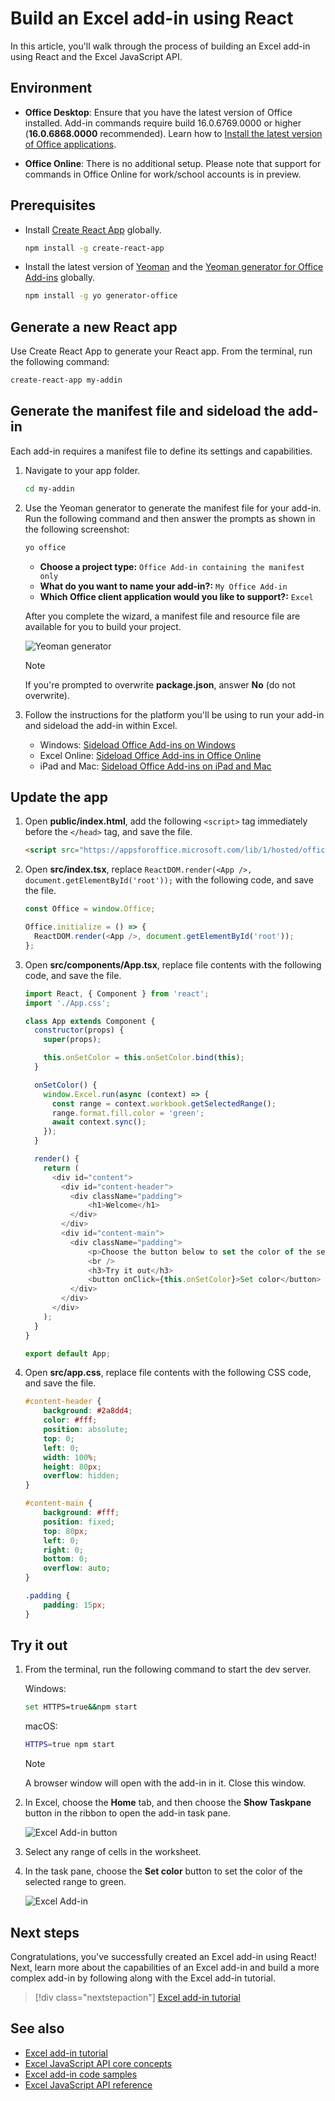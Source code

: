 # Build an Excel add-in using React

In this article, you'll walk through the process of building an Excel add-in using React and the Excel JavaScript API.

## Environment

- **Office Desktop**: Ensure that you have the latest version of Office installed. Add-in commands require build 16.0.6769.0000 or higher (**16.0.6868.0000** recommended). Learn how to [Install the latest version of Office applications](http://aka.ms/latestoffice). 
 
- **Office Online**: There is no additional setup. Please note that support for commands in Office Online for work/school accounts is in preview.

## Prerequisites

- Install [Create React App](https://github.com/facebookincubator/create-react-app) globally.

    ```bash
    npm install -g create-react-app
    ```

- Install the latest version of [Yeoman](https://github.com/yeoman/yo) and the [Yeoman generator for Office Add-ins](https://github.com/OfficeDev/generator-office) globally.

    ```bash
    npm install -g yo generator-office
    ```

## Generate a new React app

Use Create React App to generate your React app. From the terminal, run the following command:

```bash
create-react-app my-addin
```

## Generate the manifest file and sideload the add-in

Each add-in requires a manifest file to define its settings and capabilities.

1. Navigate to your app folder.

    ```bash
    cd my-addin
    ```

2. Use the Yeoman generator to generate the manifest file for your add-in. Run the following command and then answer the prompts as shown in the following screenshot:

    ```bash
    yo office 
    ```

    - **Choose a project type:** `Office Add-in containing the manifest only`
    - **What do you want to name your add-in?:** `My Office Add-in`
    - **Which Office client application would you like to support?:** `Excel`


    After you complete the wizard, a manifest file and resource file are available for you to build your project.
    
    ![Yeoman generator](../images/yo-office.png)
    
    > [!NOTE]
    > If you're prompted to overwrite **package.json**, answer **No** (do not overwrite).

3. Follow the instructions for the platform you'll be using to run your add-in and sideload the add-in within Excel.

    - Windows: [Sideload Office Add-ins on Windows](../testing/create-a-network-shared-folder-catalog-for-task-pane-and-content-add-ins.md)
    - Excel Online: [Sideload Office Add-ins in Office Online](../testing/sideload-office-add-ins-for-testing.md#sideload-an-office-add-in-on-office-online)
    - iPad and Mac: [Sideload Office Add-ins on iPad and Mac](../testing/sideload-an-office-add-in-on-ipad-and-mac.md)

## Update the app

1. Open **public/index.html**, add the following `<script>` tag immediately before the `</head>` tag, and save the file.

    ```html
    <script src="https://appsforoffice.microsoft.com/lib/1/hosted/office.js"></script>
    ```

2. Open **src/index.tsx**, replace `ReactDOM.render(<App />, document.getElementById('root'));` with the following code, and save the file. 

    ```typescript
    const Office = window.Office;
    
    Office.initialize = () => {
      ReactDOM.render(<App />, document.getElementById('root'));
    };
    ```

3. Open **src/components/App.tsx**, replace file contents with the following code, and save the file. 

    ```js
    import React, { Component } from 'react';
    import './App.css';

    class App extends Component {
      constructor(props) {
        super(props);

        this.onSetColor = this.onSetColor.bind(this);
      }

      onSetColor() {
        window.Excel.run(async (context) => {
          const range = context.workbook.getSelectedRange();
          range.format.fill.color = 'green';
          await context.sync();
        });
      }

      render() {
        return (
          <div id="content">
            <div id="content-header">
              <div className="padding">
                  <h1>Welcome</h1>
              </div>
            </div>
            <div id="content-main">
              <div className="padding">
                  <p>Choose the button below to set the color of the selected range to green.</p>
                  <br />
                  <h3>Try it out</h3>
                  <button onClick={this.onSetColor}>Set color</button>
              </div>
            </div>
          </div>
        );
      }
    }

    export default App;
    ```

4. Open **src/app.css**, replace file contents with the following CSS code, and save the file. 

    ```css
    #content-header {
        background: #2a8dd4;
        color: #fff;
        position: absolute;
        top: 0;
        left: 0;
        width: 100%;
        height: 80px; 
        overflow: hidden;
    }

    #content-main {
        background: #fff;
        position: fixed;
        top: 80px;
        left: 0;
        right: 0;
        bottom: 0;
        overflow: auto; 
    }

    .padding {
        padding: 15px;
    }
    ```

## Try it out

1. From the terminal, run the following command to start the dev server.

    Windows:
    ```bash
    set HTTPS=true&&npm start
    ```

    macOS:
    ```bash
    HTTPS=true npm start
    ```

   > [!NOTE]
   > A browser window will open with the add-in in it. Close this window.

2. In Excel, choose the **Home** tab, and then choose the **Show Taskpane** button in the ribbon to open the add-in task pane.

    ![Excel Add-in button](../images/excel-quickstart-addin-2b.png)

3. Select any range of cells in the worksheet.

4. In the task pane, choose the **Set color** button to set the color of the selected range to green.

    ![Excel Add-in](../images/excel-quickstart-addin-2c.png)

## Next steps

Congratulations, you've successfully created an Excel add-in using React! Next, learn more about the capabilities of an Excel add-in and build a more complex add-in by following along with the Excel add-in tutorial.

> [!div class="nextstepaction"]
> [Excel add-in tutorial](../tutorials/excel-tutorial.yml)

## See also

* [Excel add-in tutorial](../tutorials/excel-tutorial-create-table.md)
* [Excel JavaScript API core concepts](../excel/excel-add-ins-core-concepts.md)
* [Excel add-in code samples](http://dev.office.com/code-samples#?filters=excel,office%20add-ins)
* [Excel JavaScript API reference](https://dev.office.com/reference/add-ins/excel/excel-add-ins-reference-overview)
